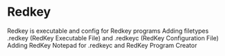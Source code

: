 # Redkey
Redkey is executable and config for Redkey programs
Adding filetypes .redkey (RedKey Executable File) and .redkeyc (RedKey Configuration File)
Adding RedKey Notepad for .redkeyc and RedKey Program Creator
